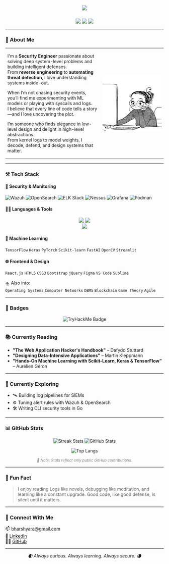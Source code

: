 <h1 align="center">
  <img src="https://readme-typing-svg.herokuapp.com?font=Fira+Code&size=25&duration=3000&pause=1000&color=6E85B7&center=true&vCenter=true&width=800&lines=Hey+there%2C+I'm+Harshyara!;+🛡️+Security+Engineer+|+🤖+ML+Enthusiast+|+💜+CS+Core" />
</h1>

<p align="center">
  <a href="mailto:bharshyara@gmail.com"><img src="https://img.shields.io/badge/Gmail-bharshyara@gmail.com-6E85B7?style=for-the-badge&logo=gmail&logoColor=white"></a>
  <a href="https://linkedin.com/in/harshyara-bukkapatnam-376529230"><img src="https://img.shields.io/badge/LinkedIn-Harshyara%20Bukkapatnam-6E85B7?style=for-the-badge&logo=linkedin&logoColor=white"></a>
  <a href="https://github.com/Hyeon07"><img src="https://img.shields.io/badge/GitHub-Hyeon07-6E85B7?style=for-the-badge&logo=github&logoColor=white"></a>
</p>

---

### 🧠 About Me

<table>
  <tr>
    <td width="60%">

I'm a **Security Engineer** passionate about solving deep system-level problems and building intelligent defenses.  
From **reverse engineering** to **automating threat detection**, I love understanding systems inside-out.

When I’m not chasing security events, you’ll find me experimenting with ML models or playing with syscalls and logs.  
I believe that every line of code tells a story—and I love uncovering the plot.

I’m someone who finds elegance in low-level design and delight in high-level abstractions.  
From kernel logs to model weights, I decode, defend, and design systems that matter.

</td>
<td width="40%" align="center">
  <img src="main/assets/IMG_2526.JPG" width="450px" alt="Coder illustration" />
</td>
  </tr>
</table>

---

### ⚒️ Tech Stack

#### 🔐 Security & Monitoring  
![Wazuh](https://img.shields.io/badge/Wazuh-9B59B6?style=flat-square&logoColor=white)
![OpenSearch](https://img.shields.io/badge/OpenSearch-9B59B6?style=flat-square&logoColor=white)
![ELK Stack](https://img.shields.io/badge/ELK%20Stack-9B59B6?style=flat-square&logoColor=white)
![Nessus](https://img.shields.io/badge/Nessus-9B59B6?style=flat-square&logoColor=white)
![Grafana](https://img.shields.io/badge/Grafana-9B59B6?style=flat-square&logo=grafana&logoColor=white)
![Podman](https://img.shields.io/badge/Podman-9B59B6?style=flat-square&logoColor=white)

#### 👨‍💻 Languages & Tools  
<p align="center">
  <img src="https://skillicons.dev/icons?i=java,python,go,js,nodejs,express,ruby,linux,bash,git" />
  <img src="https://skillicons.dev/icons?i=azure,docker,ansible,grafana" /><br/>
  <img src="https://skillicons.dev/icons?i=mysql,mongodb,redis,react,fastapi,html,css,vscode" />
</p>

#### 🤖 Machine Learning  
`TensorFlow` `Keras` `PyTorch` `Scikit-learn` `FastAI` `OpenCV` `Streamlit`

#### 🌐 Frontend & Design  
`React.js` `HTML5` `CSS3` `Bootstrap` `jQuery` `Figma` `VS Code` `Sublime`

🛸 Also into:  
`Operating Systems` `Computer Networks` `DBMS` `Blockchain` `Game Theory` `Agile`

---

### 🏅 Badges

<p align="center">
  <img src="https://tryhackme-badges.s3.amazonaws.com/Hyeon.png" alt="TryHackMe Badge" height="120px">
</p>

---

### 📚 Currently Reading

- **"The Web Application Hacker's Handbook"** – Dafydd Stuttard  
- **"Designing Data-Intensive Applications"** – Martin Kleppmann  
- **"Hands-On Machine Learning with Scikit-Learn, Keras & TensorFlow"** – Aurélien Géron  

---

### 🌌 Currently Exploring

- 🛰️ Building log pipelines for SIEMs  
- ⚙️ Tuning alert rules with Wazuh & OpenSearch  
- 🛠️ Writing CLI security tools in Go  

---

### 📊 GitHub Stats

<p align="center">
  <img width="400px" alt="Streak Stats" src="https://streak-stats.demolab.com/?user=Hyeon07&theme=github-dark&hide_border=false&border_radius=10&date_format=M%20j%5B%2C%20Y%5D" />
  <img width="400px" alt="GitHub Stats" src="https://github-readme-stats.vercel.app/api?username=Hyeon07&show_icons=true&theme=github_dark&hide_border=false&border_radius=10&include_all_commits=true&count_private=true" />
</p>

<p align="center">
  <img width="400px" alt="Top Langs" src="https://github-readme-stats.vercel.app/api/top-langs/?username=Hyeon07&layout=compact&theme=github_dark&hide_border=false&border_radius=10&langs_count=6&hide=css,php" />
</p>

<p align="center" style="font-size: 12px; color: gray;">
  <i>📌 Note: Stats reflect only public GitHub contributions.</i>
</p>

---

### 🧪 Fun Fact

> I enjoy reading Logs like novels, debugging like meditation, and learning like a constant upgrade.
> Good code, like good defense, is silent until it matters.

---

### 🤝 Connect With Me

📫 [bharshyara@gmail.com](mailto:bharshyara@gmail.com)  
🔗 [LinkedIn](https://www.linkedin.com/in/harshyara-bukkapatnam-376529230/)  
👨‍💻 [GitHub](https://github.com/Hyeon07)

---

<p align="center"><i>🌒 Always curious. Always learning. Always secure. 🌘</i></p>
